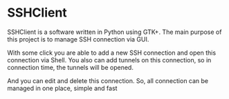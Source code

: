 # SSHClient

SSHClient is a software written in Python using GTK+.
The main purpose of this project is to manage SSH connection via GUI.

With some click you are able to add a new SSH connection and open this connection via Shell.
You also can add tunnels on this connection, so in connection time, the tunnels will be opened.

And you can edit and delete this connection. So, all connection can be managed in one place, simple
and fast


